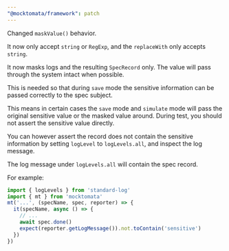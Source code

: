 ```yaml
---
"@mocktomata/framework": patch
---
```


Changed `maskValue()` behavior.

It now only accept `string` or `RegExp`, and the `replaceWith` only accepts `string`.

It now masks logs and the resulting `SpecRecord` only.
The value will pass through the system intact when possible.

This is needed so that during `save` mode the sensitive information can be passed correctly to the spec subject.

This means in certain cases the `save` mode and `simulate` mode will pass the original sensitive value or the masked value around.
During test, you should not assert the sensitive value directly.

You can however assert the record does not contain the sensitive information by setting `logLevel` to `logLevels.all`,
and inspect the log message.

The log message under `logLevels.all` will contain the spec record.

For example:

```ts
import { logLevels } from 'standard-log'
import { mt } from 'mocktomata'
mt('...', (specName, spec, reporter) => {
  it(specName, async () => {
    // ...
    await spec.done()
    expect(reporter.getLogMessage()).not.toContain('sensitive')
  })
})
```
